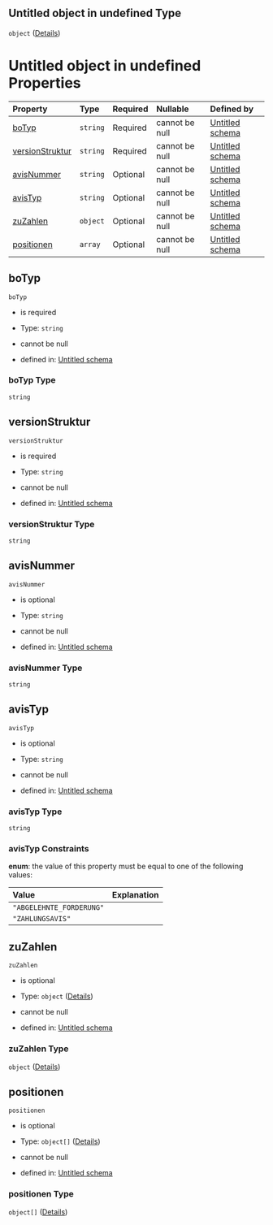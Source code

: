 ## Untitled object in undefined Type

`object` ([Details](avis.md))

# Untitled object in undefined Properties

| Property                            | Type     | Required | Nullable       | Defined by                                                                                                                                                                          |
| :---------------------------------- | :------- | :------- | :------------- | :---------------------------------------------------------------------------------------------------------------------------------------------------------------------------------- |
| [boTyp](#botyp)                     | `string` | Required | cannot be null | [Untitled schema](avis-properties-botyp.md "https://raw.githubusercontent.com/conuti-gmbh/bo4e-schema/master/schemas/v1/bo/Avis.schema.json#/properties/boTyp")                     |
| [versionStruktur](#versionstruktur) | `string` | Required | cannot be null | [Untitled schema](avis-properties-versionstruktur.md "https://raw.githubusercontent.com/conuti-gmbh/bo4e-schema/master/schemas/v1/bo/Avis.schema.json#/properties/versionStruktur") |
| [avisNummer](#avisnummer)           | `string` | Optional | cannot be null | [Untitled schema](avis-properties-avisnummer.md "https://raw.githubusercontent.com/conuti-gmbh/bo4e-schema/master/schemas/v1/bo/Avis.schema.json#/properties/avisNummer")           |
| [avisTyp](#avistyp)                 | `string` | Optional | cannot be null | [Untitled schema](avistyp.md "https://raw.githubusercontent.com/conuti-gmbh/bo4e-schema/master/schemas/v1/enum/AvisTyp.schema.json#/properties/avisTyp")                            |
| [zuZahlen](#zuzahlen)               | `object` | Optional | cannot be null | [Untitled schema](betrag.md "https://raw.githubusercontent.com/conuti-gmbh/bo4e-schema/master/schemas/v1/com/Betrag.schema.json#/properties/zuZahlen")                              |
| [positionen](#positionen)           | `array`  | Optional | cannot be null | [Untitled schema](avis-properties-positionen.md "https://raw.githubusercontent.com/conuti-gmbh/bo4e-schema/master/schemas/v1/bo/Avis.schema.json#/properties/positionen")           |

## boTyp



`boTyp`

*   is required

*   Type: `string`

*   cannot be null

*   defined in: [Untitled schema](avis-properties-botyp.md "https://raw.githubusercontent.com/conuti-gmbh/bo4e-schema/master/schemas/v1/bo/Avis.schema.json#/properties/boTyp")

### boTyp Type

`string`

## versionStruktur



`versionStruktur`

*   is required

*   Type: `string`

*   cannot be null

*   defined in: [Untitled schema](avis-properties-versionstruktur.md "https://raw.githubusercontent.com/conuti-gmbh/bo4e-schema/master/schemas/v1/bo/Avis.schema.json#/properties/versionStruktur")

### versionStruktur Type

`string`

## avisNummer



`avisNummer`

*   is optional

*   Type: `string`

*   cannot be null

*   defined in: [Untitled schema](avis-properties-avisnummer.md "https://raw.githubusercontent.com/conuti-gmbh/bo4e-schema/master/schemas/v1/bo/Avis.schema.json#/properties/avisNummer")

### avisNummer Type

`string`

## avisTyp



`avisTyp`

*   is optional

*   Type: `string`

*   cannot be null

*   defined in: [Untitled schema](avistyp.md "https://raw.githubusercontent.com/conuti-gmbh/bo4e-schema/master/schemas/v1/enum/AvisTyp.schema.json#/properties/avisTyp")

### avisTyp Type

`string`

### avisTyp Constraints

**enum**: the value of this property must be equal to one of the following values:

| Value                    | Explanation |
| :----------------------- | :---------- |
| `"ABGELEHNTE_FORDERUNG"` |             |
| `"ZAHLUNGSAVIS"`         |             |

## zuZahlen



`zuZahlen`

*   is optional

*   Type: `object` ([Details](betrag.md))

*   cannot be null

*   defined in: [Untitled schema](betrag.md "https://raw.githubusercontent.com/conuti-gmbh/bo4e-schema/master/schemas/v1/com/Betrag.schema.json#/properties/zuZahlen")

### zuZahlen Type

`object` ([Details](betrag.md))

## positionen



`positionen`

*   is optional

*   Type: `object[]` ([Details](avisposition.md))

*   cannot be null

*   defined in: [Untitled schema](avis-properties-positionen.md "https://raw.githubusercontent.com/conuti-gmbh/bo4e-schema/master/schemas/v1/bo/Avis.schema.json#/properties/positionen")

### positionen Type

`object[]` ([Details](avisposition.md))
